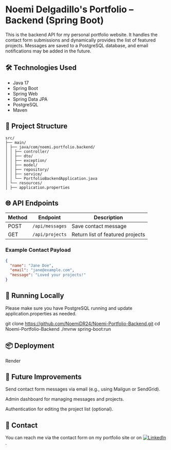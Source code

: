 # Noemi Delgadillo's Portfolio – Backend (Spring Boot)

This is the backend API for my personal portfolio website. It handles the contact form submissions and dynamically provides the list of featured projects. Messages are saved to a PostgreSQL database, and email notifications may be added in the future.

## 🛠️ Technologies Used

- Java 17
- Spring Boot
- Spring Web
- Spring Data JPA
- PostgreSQL
- Maven

## 📂 Project Structure
```text
src/
├── main/
│ ├── java/com/noemi.portfolio.backend/
│ │ ├── controller/
│ │ ├── dto/
│ │ ├── exception/
│ │ ├── model/
│ │ ├── repository/
│ │ ├── service/
│ │ └── PortfolioBackendApplication.java
│ └── resources/
│ ├── application.properties
```

## 🌐 API Endpoints

| Method | Endpoint         | Description                     |
|--------|------------------|---------------------------------|
| POST   | `/api/messages`  | Save contact message            |
| GET    | `/api/projects`  | Return list of featured projects|

### Example Contact Payload

```json
{
  "name": "Jane Doe",
  "email": "jane@example.com",
  "message": "Loved your projects!"
} 
```

## 🧪 Running Locally
Please make sure you have PostgreSQL running and update application.properties as needed.


git clone https://github.com/NoemiDR24/Noemi-Portfolio-Backend.git
cd Noemi-Portfolio-Backend
./mvnw spring-boot:run

## 📦 Deployment
 Render

## 📨 Future Improvements
Send contact form messages via email (e.g., using Mailgun or SendGrid).

Admin dashboard for managing messages and projects.

Authentication for editing the project list (optional).

## 🤝 Contact
You can reach me via the contact form on my portfolio site or on [![LinkedIn](https://img.shields.io/badge/LinkedIn-Connect-blue?logo=linkedin)](https://www.linkedin.com/in/noemidelgadilloroldan/).
